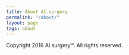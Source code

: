 ```yaml
---
title: About AI.surgery
permalink: "/about/"
layout: page
tags: about
---
```


Copyright 2016 AI.surgery℠. All rights reserved.
